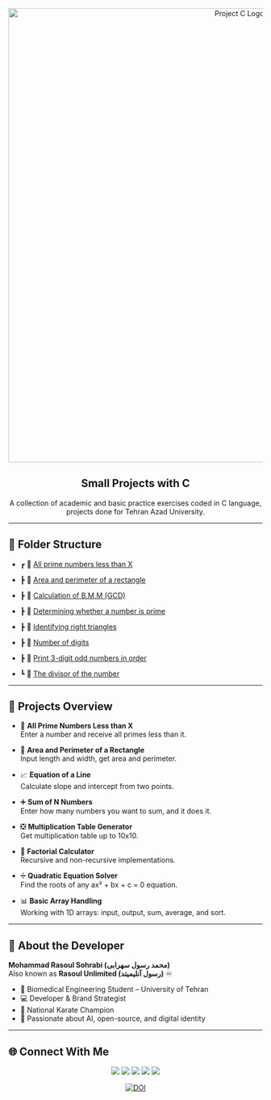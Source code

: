 <p align="center">
  <img src="https://github.com/user-attachments/assets/e47c5cc7-eb73-461f-b348-9bf5fe6ddc40" alt="Project C Logo" width="900"/>
</p>

<h2 align="center">Small Projects with C</h2>
<p align="center">A collection of academic and basic practice exercises coded in C language, projects done for Tehran Azad University.</p>

---

## 📁 Folder Structure

- ┏ 📂 [All prime numbers less than X](https://github.com/RasoulUnlimited/Small-projects-with-c/tree/main/All%20prime%20numbers%20less%20than%20X)
  
- ┣ 📂 [Area and perimeter of a rectangle](https://github.com/RasoulUnlimited/Small-projects-with-c/tree/main/Area%20and%20perimeter%20of%20a%20rectangle)
- ┣ 📂 [Calculation of B.M.M (GCD)](https://github.com/RasoulUnlimited/Small-projects-with-c/tree/main/Calculation%20of%20B.M.M%20(GCD))
- ┣ 📂 [Determining whether a number is prime](https://github.com/RasoulUnlimited/Small-projects-with-c/tree/main/Determining%20whether%20a%20number%20is%20prime)
- ┣ 📂 [Identifying right triangles](https://github.com/RasoulUnlimited/Small-projects-with-c/tree/main/Identifying%20right%20triangles)
- ┣ 📂 [Number of digits](https://github.com/RasoulUnlimited/Small-projects-with-c/tree/main/Number%20of%20digits)
- ┣ 📂 [Print 3-digit odd numbers in order](https://github.com/RasoulUnlimited/Small-projects-with-c/tree/main/Print%203-digit%20odd%20numbers%20in%20order)
- ┗ 📂 [The divisor of the number](https://github.com/RasoulUnlimited/Small-projects-with-c/tree/main/The%20divisor%20of%20the%20number)

---

## 📝 Projects Overview

- 🔢 **All Prime Numbers Less than X**  
  Enter a number and receive all primes less than it.

- 📐 **Area and Perimeter of a Rectangle**  
  Input length and width, get area and perimeter.

- 📈 **Equation of a Line**  
  Calculate slope and intercept from two points.

- ➕ **Sum of N Numbers**  
  Enter how many numbers you want to sum, and it does it.

- ❎ **Multiplication Table Generator**  
  Get multiplication table up to 10x10.

- 🧮 **Factorial Calculator**  
  Recursive and non-recursive implementations.

- ➗ **Quadratic Equation Solver**  
  Find the roots of any ax² + bx + c = 0 equation.

- 📊 **Basic Array Handling**  
  Working with 1D arrays: input, output, sum, average, and sort.

---

## 👤 About the Developer

**Mohammad Rasoul Sohrabi (محمد رسول سهرابی)**  
Also known as **Rasoul Unlimited (رسول آنلیمیتد)** ♾

- 🧠 Biomedical Engineering Student – University of Tehran  
- 💻 Developer & Brand Strategist  
- 🥋 National Karate Champion  
- 📡 Passionate about AI, open-source, and digital identity

---

## 🌐 Connect With Me

<p align="center">
  <a href="https://rasoulunlimited.ir"><img src="https://img.shields.io/badge/Website-RasoulUnlimited-blue?style=for-the-badge&logo=google-chrome"/></a>
  <a href="https://instagram.com/Rasoul.Unlimited"><img src="https://img.shields.io/badge/Instagram-Rasoul.Unlimited-purple?style=for-the-badge&logo=instagram&logoColor=white"/></a>
  <a href="https://t.me/RasoulUnlimited"><img src="https://img.shields.io/badge/Telegram-RasoulUnlimited-blue?style=for-the-badge&logo=telegram"/></a>
  <a href="https://medium.com/@rasoulunlimited"><img src="https://img.shields.io/badge/Medium-@rasoulunlimited-black?style=for-the-badge&logo=medium"/></a>
  <a href="https://orcid.org/0009-0004-7177-2080"><img src="https://img.shields.io/badge/ORCID-0009--0004--7177--2080-brightgreen?style=for-the-badge&logo=orcid"/></a>
</p>
<p align="center">
  <a href="https://doi.org/10.5281/zenodo.15548850"><img src="https://zenodo.org/badge/719670489.svg" alt="DOI"></a>
</p>
